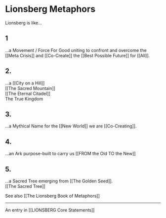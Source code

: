 # Lionsberg Metaphors

Lionsberg is like... 
## 1

...a Movement / Force For Good uniting to confront and overcome the [[Meta Crisis]] and [[Co-Create]] the [[Best Possible Future]] for [[All]].    

## 2. 

...a [[City on a Hill]]    
[[The Sacred Mountain]]  
[[The Eternal Citadel]]  
The True Kingdom  

## 3. 

...a Mythical Name for the [[New World]] we are [[Co-Creating]].  

## 4. 

...an Ark purpose-built to carry us [[FROM the Old TO the New]]  

## 5. 

...a Sacred Tree emerging from [[The Golden Seed]].  
[[The Sacred Tree]]  

See also [[The Lionsberg Book of Metaphors]]  

____
An entry in [[LIONSBERG Core Statements]]  
